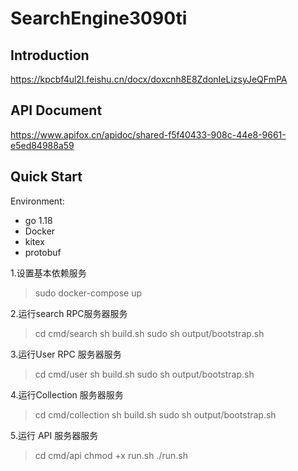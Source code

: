 # SearchEngine3090ti


## Introduction
https://kpcbf4ul2l.feishu.cn/docx/doxcnh8E8ZdonIeLizsyJeQFmPA

## API Document
https://www.apifox.cn/apidoc/shared-f5f40433-908c-44e8-9661-e5ed84988a59

## Quick Start
Environment:
- go 1.18
- Docker
- kitex
- protobuf

1.设置基本依赖服务
> sudo docker-compose up

2.运行search RPC服务器服务
>cd cmd/search
>sh build.sh
>sudo sh output/bootstrap.sh

3.运行User RPC 服务器服务
>cd cmd/user
>sh build.sh
>sudo sh output/bootstrap.sh

4.运行Collection 服务器服务
>cd cmd/collection
>sh build.sh
>sudo sh output/bootstrap.sh

5.运行 API 服务器服务
>cd cmd/api
>chmod +x run.sh
>./run.sh
